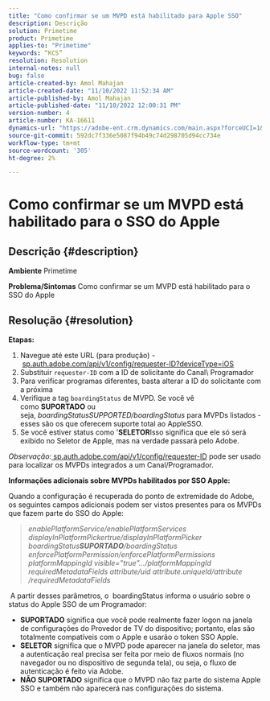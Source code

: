 ```yaml
---
title: "Como confirmar se um MVPD está habilitado para Apple SSO"
description: Descrição
solution: Primetime
product: Primetime
applies-to: "Primetime"
keywords: “KCS”
resolution: Resolution
internal-notes: null
bug: false
article-created-by: Amol Mahajan
article-created-date: "11/10/2022 11:52:34 AM"
article-published-by: Amol Mahajan
article-published-date: "11/10/2022 12:00:31 PM"
version-number: 4
article-number: KA-16611
dynamics-url: "https://adobe-ent.crm.dynamics.com/main.aspx?forceUCI=1&pagetype=entityrecord&etn=knowledgearticle&id=bf3d7b27-ee60-ed11-9561-6045bd006268"
source-git-commit: 592dc7f336e5087f94b49c74d298705d94cc734e
workflow-type: tm+mt
source-wordcount: '305'
ht-degree: 2%

---
```


# Como confirmar se um MVPD está habilitado para o SSO do Apple

## Descrição {#description}

<b>Ambiente</b>
Primetime


<b>Problema/Sintomas</b>
Como confirmar se um MVPD está habilitado para o SSO do Apple


## Resolução {#resolution}

<b>Etapas:</b>
1. Navegue até este URL (para produção) - [sp.auth.adobe.com/api/v1/config/requester-ID?deviceType=iOS](http://sp.auth.adobe.com/api/v1/config/ABC?deviceType=iOS)
2. Substituir `requester-ID` com a ID de solicitante do Canal\ Programador
3. Para verificar programas diferentes, basta alterar a ID do solicitante com a próxima
4. Verifique a tag `boardingStatus` de<b> </b>MVPD. Se você vê como <b>SUPORTADO</b> ou seja, *boardingStatusSUPPORTED/boardingStatus* para MVPDs listados - esses são os que oferecem suporte total ao AppleSSO.
5. Se você estiver status como &#39;<b>SELETOR</b>Isso significa que ele só será exibido no Seletor de Apple, mas na verdade passará pelo Adobe.


*Observação:*[ sp.auth.adobe.com/api/v1/config/requester-ID](http://sp.auth.adobe.com/api/v1/config/ABC?deviceType=iOS) pode ser usado para localizar os MVPDs integrados a um Canal/Programador.

<b>Informações adicionais sobre MVPDs habilitados por SSO Apple:</b>

Quando a configuração é recuperada do ponto de extremidade do Adobe, os seguintes campos adicionais podem ser vistos presentes para os MVPDs que fazem parte do SSO do Apple:


> *enablePlatformService/enablePlatformServices
> displayInPlatformPickertrue/displayInPlatformPicker
> boardingStatus<b>SUPORTADO</b>/boardingStatus
> enforcePlatformPermission/enforcePlatformPermissions
> platformMappingId visible=&quot;true&quot;.../platformMappingId
> requiredMetadataFields
> attribute/uid
> attribute.uniqueId/attribute
> /requiredMetadataFields*


&#x200B; A partir desses parâmetros, o &#x200B; boardingStatus informa o usuário sobre o status do Apple SSO de um Programador:

- <b>SUPORTADO</b>&#x200B; significa que você pode realmente fazer logon na janela de configurações do Provedor de TV do dispositivo; portanto, elas são totalmente compatíveis com o Apple e usarão o token SSO Apple.
- <b>SELETOR</b>&#x200B; significa que o MVPD pode aparecer na janela do seletor, mas a autenticação real precisa ser feita por meio de fluxos normais (no navegador ou no dispositivo de segunda tela), ou seja, o fluxo de autenticação é feito via Adobe.
- <b>NÃO SUPORTADO</b>&#x200B; significa que o MVPD não faz parte do sistema Apple SSO e também não aparecerá nas configurações do sistema.



